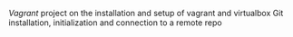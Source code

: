 *Vagrant* project on the installation and setup of vagrant and virtualbox
Git installation, initialization and connection to a remote repo
